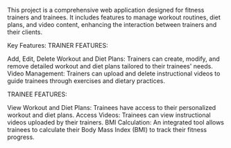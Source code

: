 This project is a comprehensive web application designed for fitness trainers and trainees. It includes features to manage workout routines, diet plans, and video content, enhancing the interaction between trainers and their clients.

Key Features:
TRAINER FEATURES:

Add, Edit, Delete Workout and Diet Plans: Trainers can create, modify, and remove detailed workout and diet plans tailored to their trainees' needs.
Video Management: Trainers can upload and delete instructional videos to guide trainees through exercises and dietary practices.

TRAINEE FEATURES:

View Workout and Diet Plans: Trainees have access to their personalized workout and diet plans.
Access Videos: Trainees can view instructional videos uploaded by their trainers.
BMI Calculation: An integrated tool allows trainees to calculate their Body Mass Index (BMI) to track their fitness progress.
